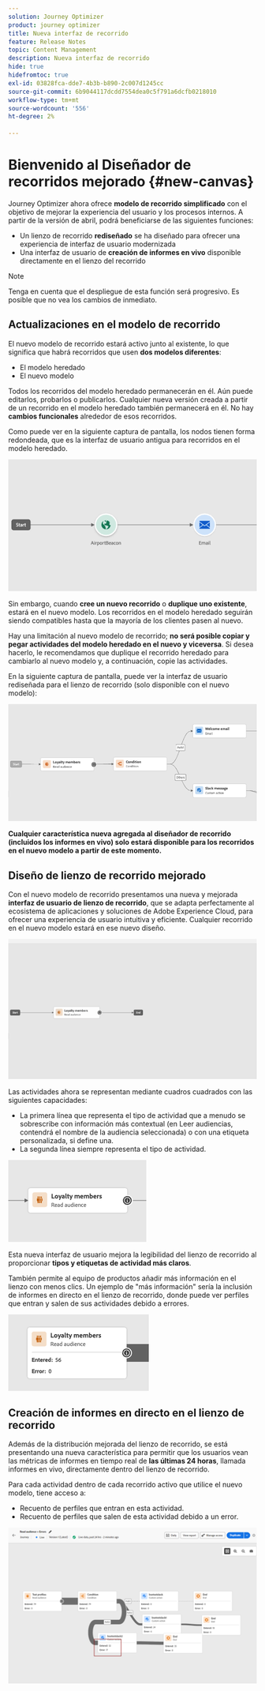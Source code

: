 ```yaml
---
solution: Journey Optimizer
product: journey optimizer
title: Nueva interfaz de recorrido
feature: Release Notes
topic: Content Management
description: Nueva interfaz de recorrido
hide: true
hidefromtoc: true
exl-id: 03828fca-dde7-4b3b-b890-2c007d1245cc
source-git-commit: 6b9044117dcdd7554dea0c5f791a6dcfb0218010
workflow-type: tm+mt
source-wordcount: '556'
ht-degree: 2%

---
```


# Bienvenido al Diseñador de recorridos mejorado {#new-canvas}

Journey Optimizer ahora ofrece **modelo de recorrido simplificado** con el objetivo de mejorar la experiencia del usuario y los procesos internos. A partir de la versión de abril, podrá beneficiarse de las siguientes funciones:

* Un lienzo de recorrido **rediseñado** se ha diseñado para ofrecer una experiencia de interfaz de usuario modernizada
* Una interfaz de usuario de **creación de informes en vivo** disponible directamente en el lienzo del recorrido

>[!NOTE]
>
>Tenga en cuenta que el despliegue de esta función será progresivo. Es posible que no vea los cambios de inmediato.

## Actualizaciones en el modelo de recorrido

El nuevo modelo de recorrido estará activo junto al existente, lo que significa que habrá recorridos que usen **dos modelos diferentes**:

* El modelo heredado
* El nuevo modelo

Todos los recorridos del modelo heredado permanecerán en él. Aún puede editarlos, probarlos o publicarlos. Cualquier nueva versión creada a partir de un recorrido en el modelo heredado también permanecerá en él. No hay **cambios funcionales** alrededor de esos recorridos.

Como puede ver en la siguiente captura de pantalla, los nodos tienen forma redondeada, que es la interfaz de usuario antigua para recorridos en el modelo heredado.

![](assets/new-canvas.png)

Sin embargo, cuando **cree un nuevo recorrido** o **duplique uno existente**, estará en el nuevo modelo. Los recorridos en el modelo heredado seguirán siendo compatibles hasta que la mayoría de los clientes pasen al nuevo.

Hay una limitación al nuevo modelo de recorrido; **no será posible copiar y pegar actividades del modelo heredado en el nuevo y viceversa**. Si desea hacerlo, le recomendamos que duplique el recorrido heredado para cambiarlo al nuevo modelo y, a continuación, copie las actividades.

En la siguiente captura de pantalla, puede ver la interfaz de usuario rediseñada para el lienzo de recorrido (solo disponible con el nuevo modelo):

![](assets/new-canvas2.png)

**Cualquier característica nueva agregada al diseñador de recorrido (incluidos los informes en vivo) solo estará disponible para los recorridos en el nuevo modelo a partir de este momento.**

## Diseño de lienzo de recorrido mejorado

Con el nuevo modelo de recorrido presentamos una nueva y mejorada **interfaz de usuario de lienzo de recorrido**, que se adapta perfectamente al ecosistema de aplicaciones y soluciones de Adobe Experience Cloud, para ofrecer una experiencia de usuario intuitiva y eficiente. Cualquier recorrido en el nuevo modelo estará en ese nuevo diseño.

![](assets/new-canvas3.gif)

Las actividades ahora se representan mediante cuadros cuadrados con las siguientes capacidades:

* La primera línea que representa el tipo de actividad que a menudo se sobrescribe con información más contextual (en Leer audiencias, contendrá el nombre de la audiencia seleccionada) o con una etiqueta personalizada, si define una.
* La segunda línea siempre representa el tipo de actividad.

![](assets/new-canvas4.png)

Esta nueva interfaz de usuario mejora la legibilidad del lienzo de recorrido al proporcionar **tipos y etiquetas de actividad más claros**.

También permite al equipo de productos añadir más información en el lienzo con menos clics. Un ejemplo de &quot;más información&quot; sería la inclusión de informes en directo en el lienzo de recorrido, donde puede ver perfiles que entran y salen de sus actividades debido a errores.

![](assets/new-canvas5.png)

## Creación de informes en directo en el lienzo de recorrido

Además de la distribución mejorada del lienzo de recorrido, se está presentando una nueva característica para permitir que los usuarios vean las métricas de informes en tiempo real de **las últimas 24 horas**, llamada informes en vivo, directamente dentro del lienzo de recorrido.

Para cada actividad dentro de cada recorrido activo que utilice el nuevo modelo, tiene acceso a:


* Recuento de perfiles que entran en esta actividad.
* Recuento de perfiles que salen de esta actividad debido a un error.

![](assets/new-canvas6bis.png)

<!--`
With every live journey on the new model, you will be able to see two types of "last 24 hours" reporting information:

* On a **new insert**, you will see:
    * The number of profiles that have been exported for audience-triggered journeys. You will see the number of profiles available in the last export job alongside the time when that export has been made.
    * The number of profiles who exited the journey
    * The percentage of errors
    ![](assets/new-canvas7.png)
* **On each activity**, you will see the number of profiles who entered that activity and the number who exited because of an error:
    ![](assets/new-canvas8.png)
-->
<!--
Please note that you may see differences between the number of exported profiles and the number of profiles flowing through the journey. The exported profiles count only provides information about the last export job being made while the number of profiles entering an activity only contains profiles who did it in the last 24 hours. This can especially be visible on recurring daily journeys as there could be a data overlap between two days.
-->
